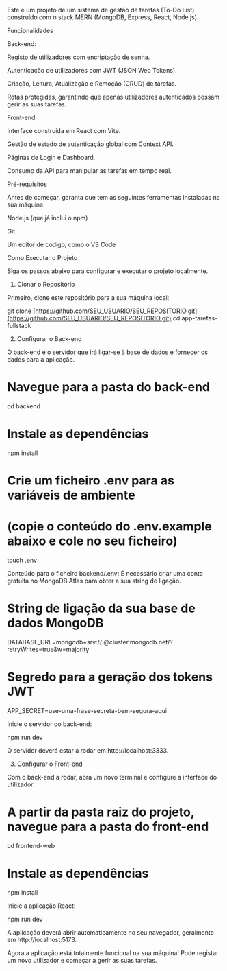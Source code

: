 Este é um projeto de um sistema de gestão de tarefas (To-Do List) construído com o stack MERN (MongoDB, Express, React, Node.js).

Funcionalidades

Back-end:

Registo de utilizadores com encriptação de senha.

Autenticação de utilizadores com JWT (JSON Web Tokens).

Criação, Leitura, Atualização e Remoção (CRUD) de tarefas.

Rotas protegidas, garantindo que apenas utilizadores autenticados possam gerir as suas tarefas.

Front-end:

Interface construída em React com Vite.

Gestão de estado de autenticação global com Context API.

Páginas de Login e Dashboard.

Consumo da API para manipular as tarefas em tempo real.

Pré-requisitos

Antes de começar, garanta que tem as seguintes ferramentas instaladas na sua máquina:

Node.js (que já inclui o npm)

Git

Um editor de código, como o VS Code

Como Executar o Projeto

Siga os passos abaixo para configurar e executar o projeto localmente.

1. Clonar o Repositório

Primeiro, clone este repositório para a sua máquina local:

git clone [https://github.com/SEU_USUARIO/SEU_REPOSITORIO.git](https://github.com/SEU_USUARIO/SEU_REPOSITORIO.git)
cd app-tarefas-fullstack


2. Configurar o Back-end

O back-end é o servidor que irá ligar-se à base de dados e fornecer os dados para a aplicação.

# Navegue para a pasta do back-end
cd backend

# Instale as dependências
npm install

# Crie um ficheiro .env para as variáveis de ambiente
# (copie o conteúdo do .env.example abaixo e cole no seu ficheiro)
touch .env


Conteúdo para o ficheiro backend/.env:
É necessário criar uma conta gratuita no MongoDB Atlas para obter a sua string de ligação.

# String de ligação da sua base de dados MongoDB
DATABASE_URL=mongodb+srv://<seu-usuario>:<sua-senha>@cluster.mongodb.net/<nome-da-db>?retryWrites=true&w=majority

# Segredo para a geração dos tokens JWT
APP_SECRET=use-uma-frase-secreta-bem-segura-aqui


Inicie o servidor do back-end:

npm run dev


O servidor deverá estar a rodar em http://localhost:3333.

3. Configurar o Front-end

Com o back-end a rodar, abra um novo terminal e configure a interface do utilizador.

# A partir da pasta raiz do projeto, navegue para a pasta do front-end
cd frontend-web

# Instale as dependências
npm install


Inicie a aplicação React:

npm run dev


A aplicação deverá abrir automaticamente no seu navegador, geralmente em http://localhost:5173.

Agora a aplicação está totalmente funcional na sua máquina! Pode registar um novo utilizador e começar a gerir as suas tarefas.